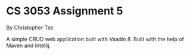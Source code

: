 CS 3053 Assignment 5
==============
By Christopher Tse

A simple CRUD web application built with Vaadin 8. Built with the help of Maven and Intellij.